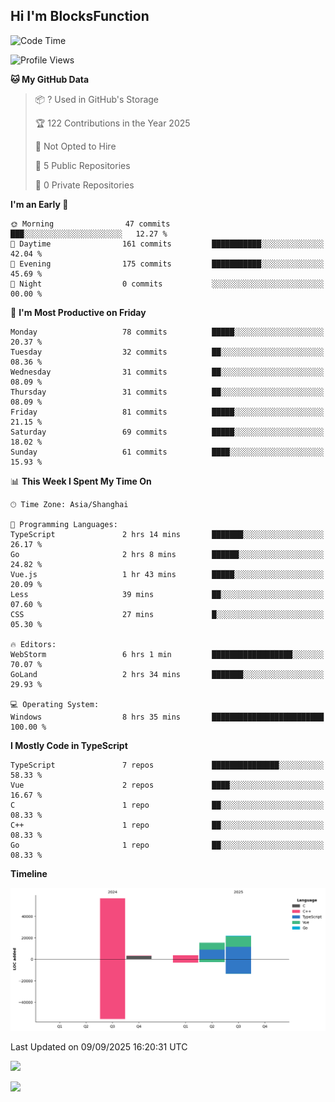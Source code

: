 ## Hi I'm BlocksFunction

 <!--START_SECTION:waka-->
![Code Time](http://img.shields.io/badge/Code%20Time-30%20hrs%2037%20mins-blue)

![Profile Views](http://img.shields.io/badge/Profile%20Views-71-blue)

**🐱 My GitHub Data** 

> 📦 ? Used in GitHub's Storage 
 > 
> 🏆 122 Contributions in the Year 2025
 > 
> 🚫 Not Opted to Hire
 > 
> 📜 5 Public Repositories 
 > 
> 🔑 0 Private Repositories 
 > 
**I'm an Early 🐤** 

```text
🌞 Morning                47 commits          ███░░░░░░░░░░░░░░░░░░░░░░   12.27 % 
🌆 Daytime                161 commits         ███████████░░░░░░░░░░░░░░   42.04 % 
🌃 Evening                175 commits         ███████████░░░░░░░░░░░░░░   45.69 % 
🌙 Night                  0 commits           ░░░░░░░░░░░░░░░░░░░░░░░░░   00.00 % 
```
📅 **I'm Most Productive on Friday** 

```text
Monday                   78 commits          █████░░░░░░░░░░░░░░░░░░░░   20.37 % 
Tuesday                  32 commits          ██░░░░░░░░░░░░░░░░░░░░░░░   08.36 % 
Wednesday                31 commits          ██░░░░░░░░░░░░░░░░░░░░░░░   08.09 % 
Thursday                 31 commits          ██░░░░░░░░░░░░░░░░░░░░░░░   08.09 % 
Friday                   81 commits          █████░░░░░░░░░░░░░░░░░░░░   21.15 % 
Saturday                 69 commits          █████░░░░░░░░░░░░░░░░░░░░   18.02 % 
Sunday                   61 commits          ████░░░░░░░░░░░░░░░░░░░░░   15.93 % 
```


📊 **This Week I Spent My Time On** 

```text
🕑︎ Time Zone: Asia/Shanghai

💬 Programming Languages: 
TypeScript               2 hrs 14 mins       ███████░░░░░░░░░░░░░░░░░░   26.17 % 
Go                       2 hrs 8 mins        ██████░░░░░░░░░░░░░░░░░░░   24.82 % 
Vue.js                   1 hr 43 mins        █████░░░░░░░░░░░░░░░░░░░░   20.09 % 
Less                     39 mins             ██░░░░░░░░░░░░░░░░░░░░░░░   07.60 % 
CSS                      27 mins             █░░░░░░░░░░░░░░░░░░░░░░░░   05.30 % 

🔥 Editors: 
WebStorm                 6 hrs 1 min         ██████████████████░░░░░░░   70.07 % 
GoLand                   2 hrs 34 mins       ███████░░░░░░░░░░░░░░░░░░   29.93 % 

💻 Operating System: 
Windows                  8 hrs 35 mins       █████████████████████████   100.00 % 
```

**I Mostly Code in TypeScript** 

```text
TypeScript               7 repos             ███████████████░░░░░░░░░░   58.33 % 
Vue                      2 repos             ████░░░░░░░░░░░░░░░░░░░░░   16.67 % 
C                        1 repo              ██░░░░░░░░░░░░░░░░░░░░░░░   08.33 % 
C++                      1 repo              ██░░░░░░░░░░░░░░░░░░░░░░░   08.33 % 
Go                       1 repo              ██░░░░░░░░░░░░░░░░░░░░░░░   08.33 % 
```



**Timeline**

![Lines of Code chart](https://raw.githubusercontent.com/BlocksFunction/BlocksFunction/main/assets/bar_graph.png)


 Last Updated on 09/09/2025 16:20:31 UTC
<!--END_SECTION:waka-->

![](https://github-readme-stats.vercel.app/api?username=BlocksFunction&show_icons=true&include_all_commits=true&include_orgs=true&count_private=true)

![](https://github-readme-stats.vercel.app/api/top-langs/?username=BlocksFunction&layout=compact)
